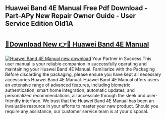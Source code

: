 ## Huawei Band 4E Manual Free Pdf Download - Part-APy New Repair Owner Guide - User Service Edition Old1A

# <h2><a href="http://cf16447.oget.top/?id=Huawei+Band+4E+Manual">🔗Download New 👉🔴 Huawei Band 4E Manual</a></h2>

[![Huawei Band 4E Manual new download](https://i.imgur.com/5g1atiW.png)](http://cf16447.oget.top/?id=Huawei+Band+4E+Manual)
Your Partner in Success This user manual is your reliable companion in successfully operating and maintaining your Huawei Band 4E Manual. Familiarize with the Packaging Before discarding the packaging, please ensure you have kept all necessary accessories Huawei Band 4E Manual. Huawei Band 4E Manual offers users an extensive range of advanced features, including biometric authentication, smart home integration, automatic updates, and personalized recommendations, all accessible through the sleek and user-friendly interface. We trust that the Huawei Band 4E Manual has been an invaluable resource in your efforts to master your new product. Should you require any assistance, our customer service team is at your disposal.
